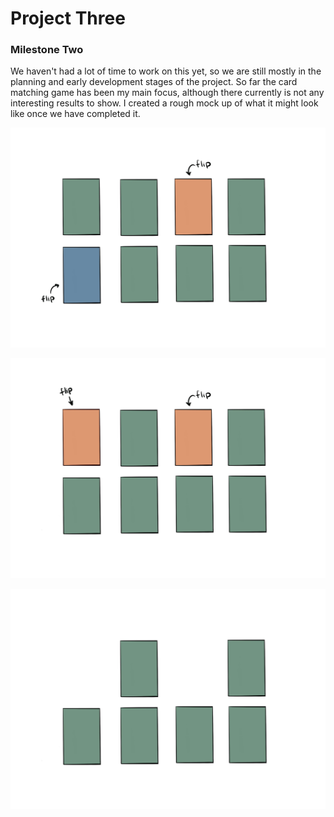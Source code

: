 # Project Three

### Milestone Two

We haven't had a lot of time to work on this yet, so we are still mostly in the planning and early development stages of the project. So far the card matching game has been my main focus, although there currently is not any interesting results to show. I created a rough mock up of what it might look like once we have completed it. 

![My Image](images/image3.jpg)

![My Image](images/image1.jpg)

![My Image](images/image2.jpg)

